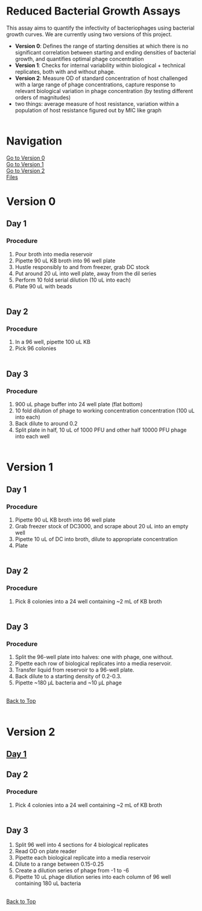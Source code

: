 # Reduced Bacterial Growth Assays 

This assay aims to quantify the infectivity of bacteriophages using bacterial growth curves. We are currently using two versions of this project. 
- **Version 0**: Defines the range of starting densities at which there is no significant correlation between starting and ending densities of bacterial growth, and quantifies optimal phage concentration
- **Version 1**: Checks for internal variability within biological + technical replicates, both with and without phage.
- **Version 2**: Measure OD of standard concentration of host challenged with a large range of phage concentrations, capture response to relevant biological variation in phage concentration (by testing different orders of magnitudes)
-  two things: average measure of host resistance, variation within a population of host resistance figured out by MIC like graph <br><br> 

# Navigation

[Go to Version 0](#version-0) <br>
[Go to Version 1](#version-1)  
[Go to Version 2](#version-2)  <br>
[Files](#files)

# Version 0

## Day 1

### Procedure
1. Pour broth into media reservoir
2. Pipette 90 uL KB broth into 96 well plate
3. Hustle responsibly to and from freezer, grab DC stock
4. Put around 20 uL into well plate, away from the dil series
5. Perform 10 fold serial dilution (10 uL into each)
6. Plate 90 uL with beads <br><br>
 ## Day 2

 ### Procedure
 1. In a 96 well, pipette 100 uL KB
 2. Pick 96 colonies <br><br>
 
 ## Day 3

 ### Procedure
 1. 900 uL phage buffer into 24 well plate (flat bottom)
 2. 10 fold dilution of phage to working concentration concentration (100 uL into each)
 3. Back dilute to around 0.2
 4. Split plate in half, 10 uL of 1000 PFU and other half 10000 PFU phage into each well <br><br>


# Version 1

## Day 1

### Procedure
1. Pipette 90 uL KB broth into 96 well plate
2. Grab freezer stock of DC3000, and scrape about 20 uL into an empty well
3. Pipette 10 uL of DC into broth, dilute to appropriate concentration
4. Plate <br><br>

## Day 2

### Procedure
1. Pick 8 colonies into a 24 well containing ~2 mL of KB broth <br><br>

## Day 3

### Procedure
1. Split the 96-well plate into halves: one with phage, one without.
2. Pipette each row of biological replicates into a media reservoir.
3. Transfer liquid from reservoir to a 96-well plate.
4. Back dilute to a starting density of 0.2-0.3.
5. Pipette ~180 µL bacteria and ~10 µL phage <br><br>

[Back to Top](#reduced-bacterial-growth-assays) <br><br>

# Version 2 

## [Day 1](#day-1)

## Day 2

### Procedure
1. Pick 4 colonies into a 24 well containing ~2 mL of KB broth <br><br>

## Day 3
1. Split 96 well into 4 sections for 4 biological replicates
2. Read OD on plate reader
3. Pipette each biological replicate into a media reservoir
4. Dilute to a range between 0.15-0.25
5. Create a dilution series of phage from -1 to -6
6. Pipette 10 uL phage dilution series into each column of 96 well containing 180 uL bacteria
 <br><br>


[Back to Top](#reduced-bacterial-growth-assays)

